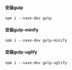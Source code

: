 #### 安装gulp
    npm i --save-dev gulp
#### 安装gulp-minify
    npm i --save-dev gulp-minify
#### 安装gulp-uglify
    npm i --save-dev gulp-uglify
